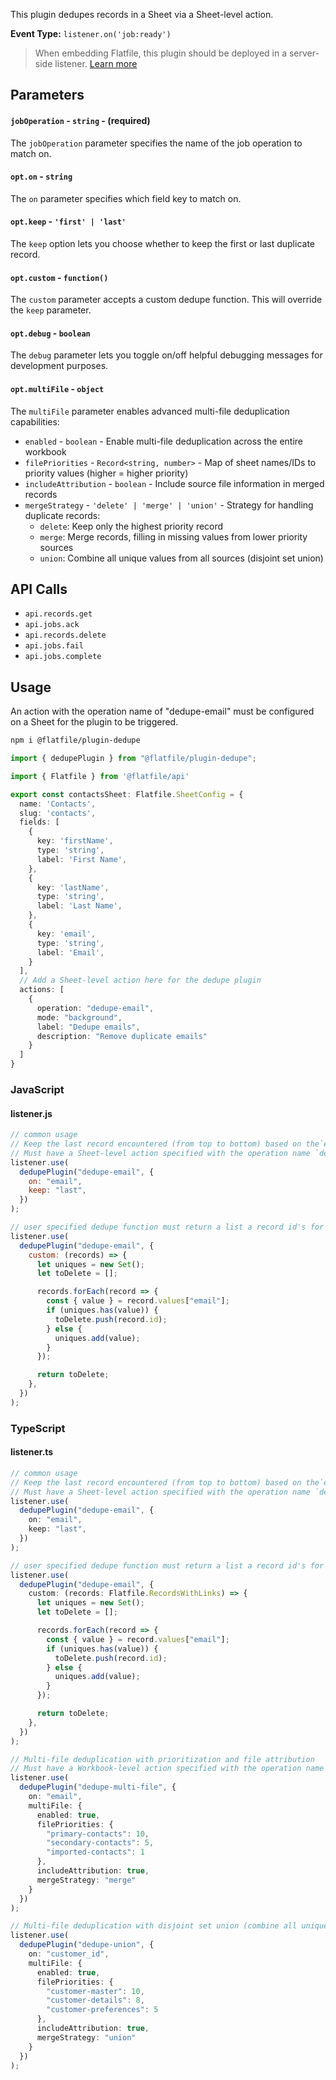 <!-- START_INFOCARD -->

This plugin dedupes records in a Sheet via a Sheet-level action.

**Event Type:**
`listener.on('job:ready')`

<!-- END_INFOCARD -->


> When embedding Flatfile, this plugin should be deployed in a server-side listener. [Learn more](/docs/orchestration/listeners#listener-types)


## Parameters

#### `jobOperation` - `string` - (required)

The `jobOperation` parameter specifies the name of the job operation to match on.

#### `opt.on` - `string`

The `on` parameter specifies which field key to match on.

#### `opt.keep` - `'first' | 'last'`

The `keep` option lets you choose whether to keep the first or last duplicate record.

#### `opt.custom` - `function()`

The `custom` parameter accepts a custom dedupe function. This will override the `keep` parameter.

#### `opt.debug` - `boolean`

The `debug` parameter lets you toggle on/off helpful debugging messages for development purposes.

#### `opt.multiFile` - `object`

The `multiFile` parameter enables advanced multi-file deduplication capabilities:

- `enabled` - `boolean` - Enable multi-file deduplication across the entire workbook
- `filePriorities` - `Record<string, number>` - Map of sheet names/IDs to priority values (higher = higher priority)
- `includeAttribution` - `boolean` - Include source file information in merged records
- `mergeStrategy` - `'delete' | 'merge' | 'union'` - Strategy for handling duplicate records:
  - `delete`: Keep only the highest priority record
  - `merge`: Merge records, filling in missing values from lower priority sources
  - `union`: Combine all unique values from all sources (disjoint set union)


## API Calls

- `api.records.get`
- `api.jobs.ack`
- `api.records.delete`
- `api.jobs.fail`
- `api.jobs.complete`


## Usage

An action with the operation name of "dedupe-email" must be configured on a Sheet for the plugin to be triggered.

```bash install
npm i @flatfile/plugin-dedupe
```

```js import
import { dedupePlugin } from "@flatfile/plugin-dedupe";
```

```ts contactsSheet.ts
import { Flatfile } from '@flatfile/api'

export const contactsSheet: Flatfile.SheetConfig = {
  name: 'Contacts',
  slug: 'contacts',
  fields: [
    {
      key: 'firstName',
      type: 'string',
      label: 'First Name',
    },
    {
      key: 'lastName',
      type: 'string',
      label: 'Last Name',
    },
    {
      key: 'email',
      type: 'string',
      label: 'Email',
    }
  ],
  // Add a Sheet-level action here for the dedupe plugin
  actions: [
    {
      operation: "dedupe-email",
      mode: "background",
      label: "Dedupe emails",
      description: "Remove duplicate emails"
    }
  ]
}
```

### JavaScript

#### listener.js 

```js listener.js
// common usage
// Keep the last record encountered (from top to bottom) based on the`email` field key.
// Must have a Sheet-level action specified with the operation name `dedupe-email`
listener.use(
  dedupePlugin("dedupe-email", {
    on: "email",
    keep: "last",
  })
);

// user specified dedupe function must return a list a record id's for deletion
listener.use(
  dedupePlugin("dedupe-email", {
    custom: (records) => {
      let uniques = new Set();
      let toDelete = [];

      records.forEach(record => {
        const { value } = record.values["email"];
        if (uniques.has(value)) {
          toDelete.push(record.id);
        } else {
          uniques.add(value);
        }
      });

      return toDelete;
    },
  })
);
```

### TypeScript

#### listener.ts 

```ts listener.ts
// common usage
// Keep the last record encountered (from top to bottom) based on the`email` field key.
// Must have a Sheet-level action specified with the operation name `dedupe-email`
listener.use(
  dedupePlugin("dedupe-email", {
    on: "email",
    keep: "last",
  })
);

// user specified dedupe function must return a list a record id's for deletion
listener.use(
  dedupePlugin("dedupe-email", {
    custom: (records: Flatfile.RecordsWithLinks) => {
      let uniques = new Set();
      let toDelete = [];

      records.forEach(record => {
        const { value } = record.values["email"];
        if (uniques.has(value)) {
          toDelete.push(record.id);
        } else {
          uniques.add(value);
        }
      });

      return toDelete;
    },
  })
);

// Multi-file deduplication with prioritization and file attribution
// Must have a Workbook-level action specified with the operation name `dedupe-multi-file`
listener.use(
  dedupePlugin("dedupe-multi-file", {
    on: "email",
    multiFile: {
      enabled: true,
      filePriorities: {
        "primary-contacts": 10,
        "secondary-contacts": 5,
        "imported-contacts": 1
      },
      includeAttribution: true,
      mergeStrategy: "merge"
    }
  })
);

// Multi-file deduplication with disjoint set union (combine all unique values)
listener.use(
  dedupePlugin("dedupe-union", {
    on: "customer_id",
    multiFile: {
      enabled: true,
      filePriorities: {
        "customer-master": 10,
        "customer-details": 8,
        "customer-preferences": 5
      },
      includeAttribution: true,
      mergeStrategy: "union"
    }
  })
);
```
